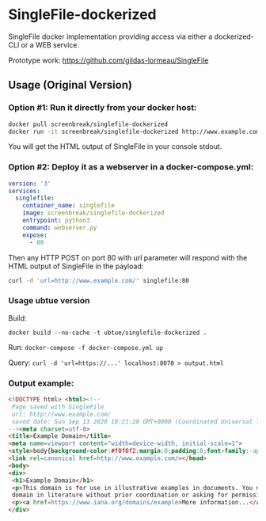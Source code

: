 # SingleFile-dockerized
SingleFile docker implementation providing access via either a dockerized-CLI or a WEB service.

Prototype work:
https://github.com/gildas-lormeau/SingleFile

## Usage (Original Version)

### Option #1: Run it directly from your docker host:

```bash
docker pull screenbreak/singlefile-dockerized
docker run -it screenbreak/singlefile-dockerized http://www.example.com/
```
You will get the HTML output of SingleFile in your console stdout.

### Option #2: Deploy it as a webserver in a docker-compose.yml:

```yaml
version: '3'
services:
  singlefile:
    container_name: singlefile
    image: screenbreak/singlefile-dockerized
    entrypoint: python3
    command: webserver.py
    expose:
      - 80
```

Then any HTTP POST on port 80 with url parameter will respond with the HTML output of SingleFile in the payload:

```bash
curl -d 'url=http://www.example.com/' singlefile:80
```

### Usage ubtue version
Build:

`docker build --no-cache -t ubtue/singlefile-dockerized .`

Run:
`docker-compose -f docker-compose.yml up`

Query:
`curl -d 'url=https://...' localhost:8070 > output.html`


### Output example:

```html
<!DOCTYPE html> <html><!--
 Page saved with SingleFile 
 url: http://www.example.com/ 
 saved date: Sun Sep 13 2020 18:21:28 GMT+0000 (Coordinated Universal Time)
--><meta charset=utf-8>
<title>Example Domain</title>
<meta name=viewport content="width=device-width, initial-scale=1">
<style>body{background-color:#f0f0f2;margin:0;padding:0;font-family:-apple-system,system-ui,BlinkMacSystemFont,"Segoe UI","Open Sans","Helvetica Neue",Helvetica,Arial,sans-serif}div{width:600px;margin:5em auto;padding:2em;background-color:#fdfdff;border-radius:0.5em;box-shadow:2px 3px 7px 2px rgba(0,0,0,0.02)}a:link,a:visited{color:#38488f;text-decoration:none}@media (max-width:700px){div{margin:0 auto;width:auto}}</style>
<link rel=canonical href=http://www.example.com/></head>
<body>
<div>
 <h1>Example Domain</h1>
 <p>This domain is for use in illustrative examples in documents. You may use this
 domain in literature without prior coordination or asking for permission.</p>
 <p><a href=https://www.iana.org/domains/example>More information...</a></p>
</div>
```
